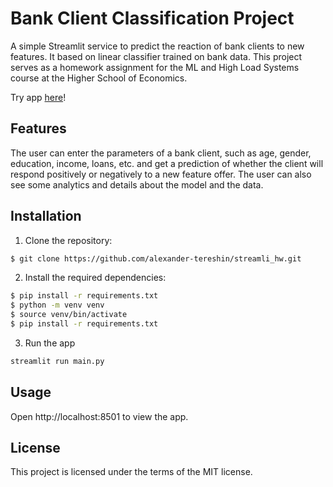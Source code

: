 # Bank Client Classification Project
A simple Streamlit service to predict the reaction of bank clients to new features. It based on linear classifier trained on bank data. 
This project serves as a homework assignment for the ML and High Load Systems course at the Higher School of Economics.

Try app [here](https://bank-classification.streamlit.app/)!

Features
---
The user can enter the parameters of a bank client, such as age, gender, education, income, loans, etc. and get a prediction of whether the client will 
respond positively or negatively to a new feature offer. The user can also see some analytics and details about the model and the data.

  
Installation
----
1. Clone the repository:

```bash
$ git clone https://github.com/alexander-tereshin/streamli_hw.git
```
2. Install the required dependencies:

```bash
$ pip install -r requirements.txt
$ python -m venv venv
$ source venv/bin/activate
$ pip install -r requirements.txt
```
3. Run the app
```bash
streamlit run main.py
```


Usage
---
Open http://localhost:8501 to view the app.


License
---
This project is licensed under the terms of the MIT license.
